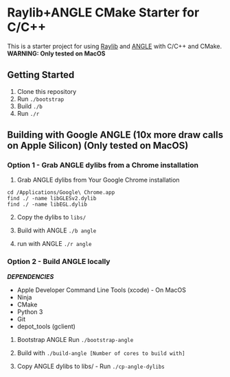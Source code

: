 # Raylib+ANGLE CMake Starter for C/C++

This is a starter project for using [Raylib](https://www.raylib.com/) and [ANGLE](https://chromium.googlesource.com/angle/angle) with C/C++ and CMake.
**WARNING: Only tested on MacOS**


## Getting Started

1. Clone this repository
2. Run `./bootstrap`
3. Build `./b`
4. Run `./r`

## Building with Google ANGLE (10x more draw calls on Apple Silicon) (Only tested on MacOS)
### Option 1 - Grab ANGLE dylibs from a Chrome installation
1. Grab ANGLE dylibs from Your Google Chrome installation

```
cd /Applications/Google\ Chrome.app
find ./ -name libGLESv2.dylib
find ./ -name libEGL.dylib
```

2. Copy the dylibs to `libs/`

3. Build with ANGLE `./b angle`

4. run with ANGLE `./r angle`

### Option 2 - Build ANGLE locally
***DEPENDENCIES***

* Apple Developer Command Line Tools (xcode) - On MacOS
* Ninja
* CMake
* Python 3
* Git
* depot_tools (gclient)
  
1. Bootstrap ANGLE
   Run `./bootstrap-angle`
   
3. Build with `./build-angle [Number of cores to build with]`
   
5. Copy ANGLE dylibs to libs/ - Run `./cp-angle-dylibs`
